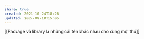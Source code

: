 ```yaml
---
share: true
created: 2023-10-24T18:26
updated: 2024-08-18T15:05
---
```

[[Package và library là những cái tên khác nhau cho cùng một thứ]]
